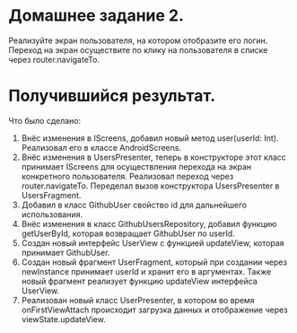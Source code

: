 # Домашнее задание 2.
Реализуйте экран пользователя, на котором отобразите его логин. Переход на экран осуществите по клику на пользователя в списке через router.navigateTo.

# Получившийся результат.

Что было сделано:
1. Внёс изменения в IScreens, добавил новый метод user(userId: Int). Реализовал его в классе AndroidScreens.
2. Внёс изменения в UsersPresenter, теперь в конструкторе этот класс принимает IScreens для осуществления перехода на экран конкретного пользователя. Реализовал переход через router.navigateTo. Переделал вызов конструктора UsersPresenter в UsersFragment.
3. Добавил в класс GithubUser свойство id для дальнейшего использования.
4. Внёс изменения в класс GithubUsersRepository, добавил функцию getUserById, которая возвращает GithubUser по userId.
5. Создан новый интерфейс UserView с функцией updateView, которая принимает GithubUser.
6. Создан новый фрагмент UserFragment, который при создании через newInstance принимает userId и хранит его в аргументах. Также новый фрагмент реализует функцию updateView интерфейса UserView.
7. Реализован новый класс UserPresenter, в котором во время onFirstViewAttach происходит загрузка данных и отображение через viewState.updateView.